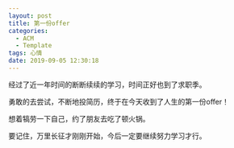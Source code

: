 ```yaml
---
layout: post
title: 第一份offer
categories:
  - ACM
  - Template
tags: 心情
date: 2019-09-05 12:30:18
---
```


经过了近一年时间的断断续续的学习，时间正好也到了求职季。

勇敢的去尝试，不断地投简历，终于在今天收到了人生的第一份offer！

想着犒劳一下自己，约了朋友去吃了顿火锅。

要记住，万里长征才刚刚开始，今后一定要继续努力学习才行。